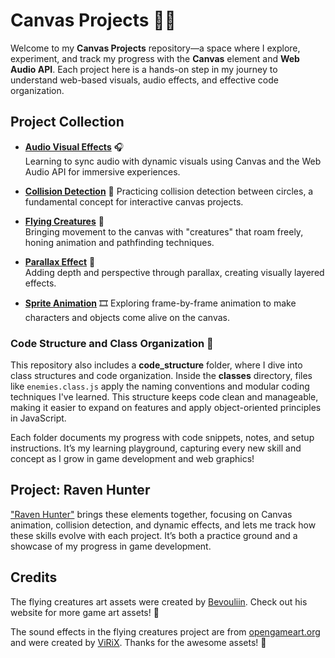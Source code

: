 # Canvas Projects 🎨🎶

Welcome to my **Canvas Projects** repository—a space where I explore, experiment, and track my progress with the **Canvas** element and **Web Audio API**. Each project here is a hands-on step in my journey to understand web-based visuals, audio effects, and effective code organization.

## Project Collection

- **[Audio Visual Effects](audio_visual_effects)** 🎧  
  Learning to sync audio with dynamic visuals using Canvas and the Web Audio API for immersive experiences.

- **[Collision Detection](collision_detection)** 🎯
  Practicing collision detection between circles, a fundamental concept for interactive canvas projects.

- **[Flying Creatures](flying_creatures)** 🦋  
  Bringing movement to the canvas with "creatures" that roam freely, honing animation and pathfinding techniques.

- **[Parallax Effect](parallax)** 🌌  
  Adding depth and perspective through parallax, creating visually layered effects.

- **[Sprite Animation](sprite_animation)** 🎞️
  Exploring frame-by-frame animation to make characters and objects come alive on the canvas.

### Code Structure and Class Organization 📂

This repository also includes a **code_structure** folder, where I dive into class structures and code organization. Inside the **classes** directory, files like `enemies.class.js` apply the naming conventions and modular coding techniques I've learned. This structure keeps code clean and manageable, making it easier to expand on features and apply object-oriented principles in JavaScript.

Each folder documents my progress with code snippets, notes, and setup instructions. It’s my learning playground, capturing every new skill and concept as I grow in game development and web graphics!

## Project: Raven Hunter

["Raven Hunter"](https://github.com/AndreiDoroshin/raven-hunter) brings these elements together, focusing on Canvas animation, collision detection, and dynamic effects, and lets me track how these skills evolve with each project. It’s both a practice ground and a showcase of my progress in game development.

## Credits

The flying creatures art assets were created by [Bevouliin](https://bevouliin.com/). Check out his website for more game art assets! 🎨

The sound effects in the flying creatures project are from [opengameart.org](https://opengameart.org/content/magic-sfx-sample) and were created by [ViRiX](https://opengameart.org/users/virix). Thanks for the awesome assets! 🎵
